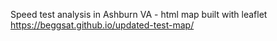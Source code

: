 Speed test analysis in Ashburn VA - html map built with leaflet
https://beggsat.github.io/updated-test-map/
